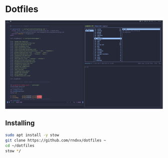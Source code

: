 # Dotfiles
![machfiles image](./img.png)

## Installing

```bash
sudo apt install -y stow
git clone https://github.com/rndxx/dotfiles ~
cd ~/dotfiles
stow */
```